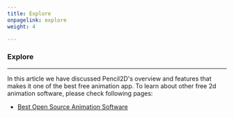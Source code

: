 ```yaml
---
title: Explore
onpagelink: explore
weight: 4

---
```


### **Explore**
-------

In this article we have discussed Pencil2D's overview and features that makes it one of the best free animation app. To learn about other free 2d animation software, please check following pages:

- [Best Open Source Animation Software](/animation-software)
 
